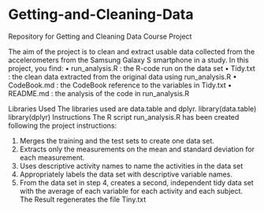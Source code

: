 # Getting-and-Cleaning-Data
Repository for Getting and Cleaning Data Course Project

The aim of the project is to clean and extract usable data collected from the accelerometers from the Samsung Galaxy S smartphone in a study.
In this project, you find:
•  run_analysis.R : the R-code run on the data set
•	Tidy.txt : the clean data extracted from the original data using run_analysis.R
•	CodeBook.md : the CodeBook reference to the variables in Tidy.txt
•	README.md : the analysis of the code in run_analysis.R

Libraries Used
The libraries used are data.table and dplyr. 
library(data.table)
library(dplyr)
Instructions
The R script run_analysis.R has been created following the project instructions:
1.	Merges the training and the test sets to create one data set.
2.	Extracts only the measurements on the mean and standard deviation for each measurement.
3.	Uses descriptive activity names to name the activities in the data set
4.	Appropriately labels the data set with descriptive variable names.
5.	From the data set in step 4, creates a second, independent tidy data set with the average of each variable for each activity and each subject.
The Result regenerates the file Tiny.txt
